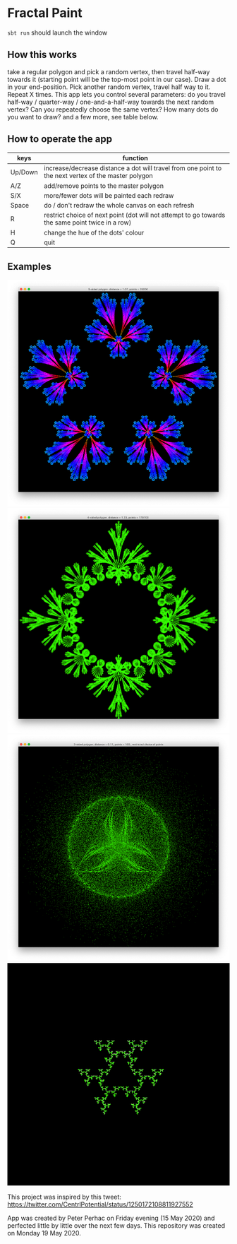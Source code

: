 # Fractal Paint

`sbt run` should launch the window

## How this works
take a regular polygon and pick a random vertex, then travel half-way towards it (starting point will be the top-most point in our case). Draw a dot in your end-position. Pick another random vertex, travel half way to it. Repeat X times. This app lets you control several parameters: do you travel half-way / quarter-way / one-and-a-half-way towards the next random vertex? Can you repeatedly choose the same vertex? How many dots do you want to draw? and a few more, see table below.

## How to operate the app

keys | function
--- | ---
Up/Down | increase/decrease distance a dot will travel from one point to the next vertex of the master polygon
A/Z | add/remove points to the master polygon
S/X | more/fewer dots will be painted each redraw
Space | do / don't redraw the whole canvas on each refresh
R | restrict choice of next point (dot will not attempt to go towards the same point twice in a row)
H | change the hue of the dots' colour
Q | quit


## Examples

![Example 1](readme/colourful-flowers.png)
![Example 2](readme/embroidery.png)
![Example 3](readme/biohazard-like.png)
![Animated example](readme/animated.gif)



This project was inspired by this tweet:
https://twitter.com/CentrlPotential/status/1250172108811927552


App was created by Peter Perhac on Friday evening (15 May 2020) and perfected little by little over the next few days. This repository was created on Monday 19 May 2020.
